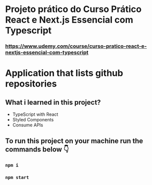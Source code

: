 

# Projeto prático do Curso Prático React e Next.js Essencial com Typescript
### https://www.udemy.com/course/curso-pratico-react-e-nextjs-essencial-com-typescript

# Application that lists github repositories
## What i learned in this project?
- TypeScript with React
- Styled Components
- Consume APIs


## To run this project on your machine run the commands below 👇
### `npm i`
### `npm start`
